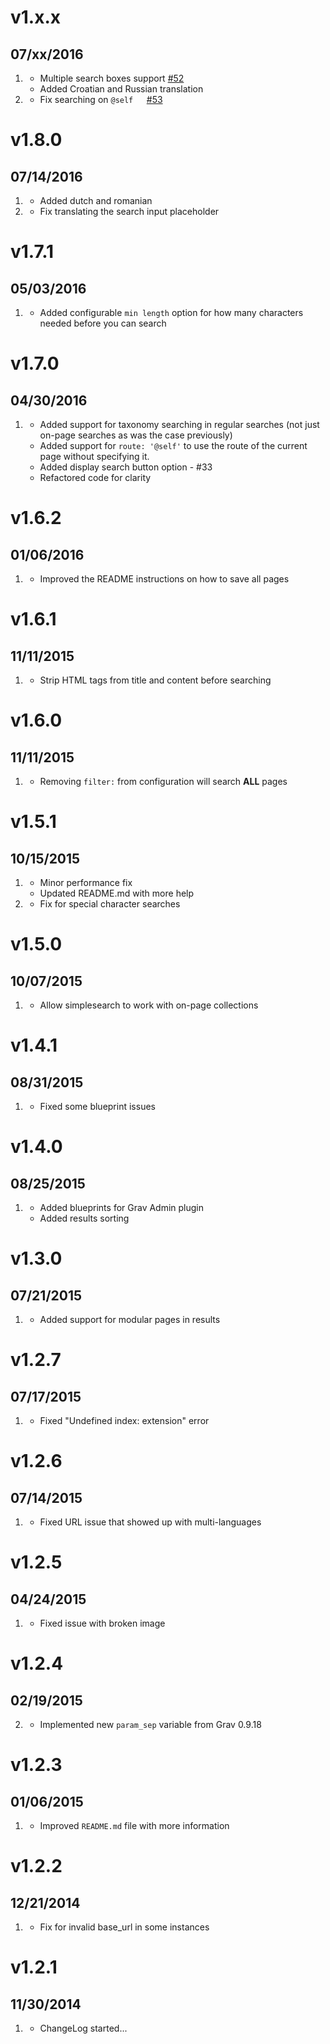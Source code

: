 # v1.x.x
## 07/xx/2016

1. [](#new)
    * Multiple search boxes support [#52](https://github.com/getgrav/grav-plugin-simplesearch/pull/52)
    * Added Croatian and Russian translation
1. [](#bugfix)
    * Fix searching on `@self   `[#53](https://github.com/getgrav/grav-plugin-simplesearch/pull/53)

# v1.8.0
## 07/14/2016

1. [](#new)
    * Added dutch and romanian
1. [](#bugfix)
    * Fix translating the search input placeholder

# v1.7.1
## 05/03/2016

1. [](#new)
    * Added configurable `min length` option for how many characters needed before you can search

# v1.7.0
## 04/30/2016

1. [](#new)
    * Added support for taxonomy searching in regular searches (not just on-page searches as was the case previously)
    * Added support for `route: '@self'` to use the route of the current page without specifying it.
    * Added display search button option - #33
    * Refactored code for clarity

# v1.6.2
## 01/06/2016

1. [](#improved)
    * Improved the README instructions on how to save all pages

# v1.6.1
## 11/11/2015

1. [](#improved)
    * Strip HTML tags from title and content before searching

# v1.6.0
## 11/11/2015

1. [](#new)
    * Removing `filter:` from configuration will search **ALL** pages

# v1.5.1
## 10/15/2015

1. [](#improved)
    * Minor performance fix
    * Updated README.md with more help
1. [](#bugfix)
    * Fix for special character searches

# v1.5.0
## 10/07/2015

1. [](#new)
    * Allow simplesearch to work with on-page collections

# v1.4.1
## 08/31/2015

1. [](#improved)
    * Fixed some blueprint issues

# v1.4.0
## 08/25/2015

1. [](#improved)
    * Added blueprints for Grav Admin plugin
    * Added results sorting

# v1.3.0
## 07/21/2015

1. [](#new)
    * Added support for modular pages in results

# v1.2.7
## 07/17/2015

1. [](#bugfix)
    * Fixed "Undefined index: extension" error

# v1.2.6
## 07/14/2015

1. [](#bugfix)
    * Fixed URL issue that showed up with multi-languages

# v1.2.5
## 04/24/2015

1. [](#bugfix)
    * Fixed issue with broken image

# v1.2.4
## 02/19/2015

2. [](#improved)
    * Implemented new `param_sep` variable from Grav 0.9.18

# v1.2.3
## 01/06/2015

1. [](#improved)
    * Improved `README.md` file with more information

# v1.2.2
## 12/21/2014

1. [](#bugfix)
    * Fix for invalid base_url in some instances

# v1.2.1
## 11/30/2014

1. [](#new)
    * ChangeLog started...
